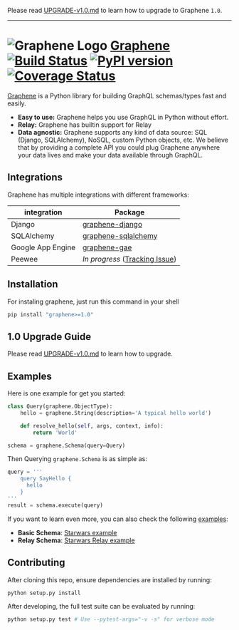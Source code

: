 Please read [UPGRADE-v1.0.md](/UPGRADE-v1.0.md) to learn how to upgrade to Graphene `1.0`.

---

# ![Graphene Logo](http://graphene-python.org/favicon.png) [Graphene](http://graphene-python.org) [![Build Status](https://travis-ci.org/graphql-python/graphene.svg?branch=master)](https://travis-ci.org/graphql-python/graphene) [![PyPI version](https://badge.fury.io/py/graphene.svg)](https://badge.fury.io/py/graphene) [![Coverage Status](https://coveralls.io/repos/graphql-python/graphene/badge.svg?branch=master&service=github)](https://coveralls.io/github/graphql-python/graphene?branch=master)


[Graphene](http://graphene-python.org) is a Python library for building GraphQL schemas/types fast and easily.

- **Easy to use:** Graphene helps you use GraphQL in Python without effort.
- **Relay:** Graphene has builtin support for Relay
- **Data agnostic:** Graphene supports any kind of data source: SQL (Django, SQLAlchemy), NoSQL, custom Python objects, etc.
  We believe that by providing a complete API you could plug Graphene anywhere your data lives and make your data available
  through GraphQL.


## Integrations

Graphene has multiple integrations with different frameworks:

| integration   |   Package |
|---------------|-------------------|
| Django        |  [graphene-django](https://github.com/graphql-python/graphene-django/)  |
| SQLAlchemy    |  [graphene-sqlalchemy](https://github.com/graphql-python/graphene-sqlalchemy/)  |
| Google App Engine    |  [graphene-gae](https://github.com/graphql-python/graphene-gae/)  |
| Peewee    |  *In progress* ([Tracking Issue](https://github.com/graphql-python/graphene/issues/289))  |


## Installation

For instaling graphene, just run this command in your shell

```bash
pip install "graphene>=1.0"
```

## 1.0 Upgrade Guide

Please read [UPGRADE-v1.0.md](/UPGRADE-v1.0.md) to learn how to upgrade.


## Examples

Here is one example for get you started:

```python
class Query(graphene.ObjectType):
    hello = graphene.String(description='A typical hello world')

    def resolve_hello(self, args, context, info):
        return 'World'

schema = graphene.Schema(query=Query)
```

Then Querying `graphene.Schema` is as simple as:

```python
query = '''
    query SayHello {
      hello
    }
'''
result = schema.execute(query)
```

If you want to learn even more, you can also check the following [examples](examples/):

* **Basic Schema**: [Starwars example](examples/starwars)
* **Relay Schema**: [Starwars Relay example](examples/starwars_relay)


## Contributing

After cloning this repo, ensure dependencies are installed by running:

```sh
python setup.py install
```

After developing, the full test suite can be evaluated by running:

```sh
python setup.py test # Use --pytest-args="-v -s" for verbose mode
```
